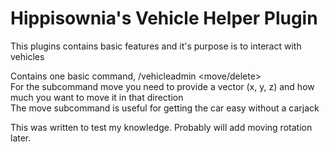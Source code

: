 # Hippisownia's Vehicle Helper Plugin

This plugins contains basic features and it's purpose is to interact with vehicles

Contains one basic command, /vehicleadmin <move/delete>  
For the subcommand move you need to provide a vector (x, y, z) and how much you want to move it in that direction  
The move subcommand is useful for getting the car easy without a carjack  

This was written to test my knowledge. Probably will add moving rotation later.
